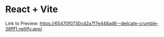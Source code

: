 # React + Vite
Link to Preview:
https://65470f0730cd2a7f7e448ad6--delicate-crumble-38fff1.netlify.app/
